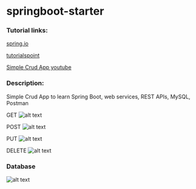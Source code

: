 # springboot-starter

### Tutorial links:

[spring.io](https://spring.io/guides/gs/spring-boot/)

[tutorialspoint](https://www.tutorialspoint.com/spring_boot/index.htm)

[Simple Crud App youtube](https://www.youtube.com/watch?v=YVl6M5ztOu8)

### Description:
Simple Crud App to learn Spring Boot, web services, REST APIs, MySQL, Postman

GET
![alt text](https://raw.githubusercontent.com/xyzcv979/springboot-starter/tree/main/images/get_request.png)

POST
![alt text](https://raw.githubusercontent.com/xyzcv979/springboot-starter/tree/main/images/post_request.png)

PUT
![alt text](https://raw.githubusercontent.com/xyzcv979/springboot-starter/tree/main/images/put_request.png)

DELETE
![alt text](https://raw.githubusercontent.com/xyzcv979/springboot-starter/tree/main/images/delete_request.png)


### Database
![alt text](https://raw.githubusercontent.com/xyzcv979/springboot-starter/tree/main/images/mysql_workbench_db_example.pnd)


